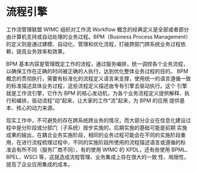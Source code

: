 # 流程引擎

工作流管理联盟 WfMC 组织对工作流 Workflow 概念的经典定义是全部或者部分由计算机支持或自动处理的业务过程。BPM（Business Process Management）的定义则是通过建模、自动化、管理和优化流程，打破跨部门跨系统业务过程依赖，提高业务效率和效果。

BPM 基本内容是管理既定工作的流程，通过服务编排，统一调控各个业务流程，以确保工作在正确的时间被正确的人执行，达到优化整体业务过程的目的。 BPM 概念的贯彻执行，需要有标准化的流程定义语言来支撑，使用统一的语言遵循一致的标准描述具体业务过程，这些流程定义描述由专有引擎去驱动执行。这个 引擎就是工作流引擎，它作为 BPM 的核心发动机，为各个业务流程定义提供解释、执行和编排，驱动流程“动“起来，让大家的工作“流”起来，为 BPM 的应用 提供基本、核心的动力来源。

现实工作中，不可避免的存在跨系统跨业务的情况，而大部分企业在信息化建设过程中是分阶段或分部门（子系统）按步实施的，后期实施的基础可能是前期 实施成果的输出，在耦合业务实施阶段，相同的业务过程可能会在不同的实施阶段重用，在进行流程梳理过程中，不同的实施阶段所使用的流程描述语言或遵循的标 准会有所不同（服务厂商不同），有的使用 WfMC 的 XPDL，还有些使用 BPML、BPEL、WSCI 等，这就造成流程管理、业务集成上存在很大的一致 性、局限性，提高了企业应用集成的成本。
